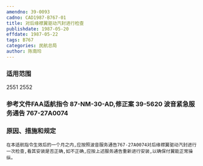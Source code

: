 ```yaml
---
amendno: 39-0093
cadno: CAD1987-B767-01
title: 对后缘襟翼驱动汽封进行检查
publishdate: 1987-05-20
effdate: 1987-05-22
tags: B767
categories: 民航总局
author: 陈南玲
---
```


### 适用范围 
2551 2552

<!--more-->
### 参考文件FAA适航指令 87-NM-30-AD,修正案 39-5620  波音紧急服务通告 767-27A0074

### 原因、措施和规定 
    在本适航指令生效后的一个月之内,应按照波音服务通告767-27A0074对后缘襟翼驱动汽封进行一次检查,看其安装是否正确,如不正确,应按上述服务通告重新进行安装,以确保付翼能正常操纵。
